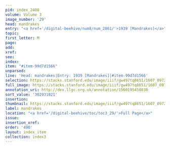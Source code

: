 ```yaml
---
pid: index_2408
volume: Volume 3
image_number: '29'
head: mandrakes
entry: "<a href='/digital-beehive/num8/num_2861/'>1939 [Mandrakes]</a>"
topic:
first_letter: M
page:
add:
xref:
see:
index:
item: "#item-99d7d1566"
unparsed:
line: 'Head: mandrakes|Entry: 1939 [Mandrakes]|#item-99d7d1566'
selection: https://stacks.stanford.edu/image/iiif/gw497tq8651/1607_0972/1548,1821,551,121/full/0/default.jpg
full_image: https://stacks.stanford.edu/image/iiif/gw497tq8651/1607_0972/full/full/0/default.jpg
annotation_uri: http://dev.llgc.org.uk/annotation/1560195450838
sort_value: '302931821'
insertion:
thumbnail: https://stacks.stanford.edu/image/iiif/gw497tq8651/1607_0972/1548,1821,551,121/150,/0/default.jpg
label: mandrakes
location: "<a href='/digital-beehive/toc/toc3_29/'>Full Page</a>"
issue:
insertion_xref:
order: '490'
layout: index_item
collection: index3
---
```

